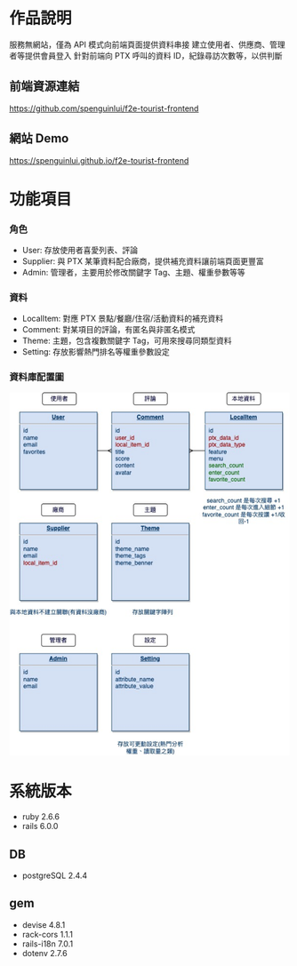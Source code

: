 # 作品說明
服務無網站，僅為 API 模式向前端頁面提供資料串接
建立使用者、供應商、管理者等提供會員登入
針對前端向 PTX 呼叫的資料 ID，紀錄尋訪次數等，以供判斷

## 前端資源連結
https://github.com/spenguinlui/f2e-tourist-frontend

## 網站 Demo
https://spenguinlui.github.io/f2e-tourist-frontend


# 功能項目

### 角色
- User: 存放使用者喜愛列表、評論
- Supplier: 與 PTX 某筆資料配合廠商，提供補充資料讓前端頁面更豐富
- Admin: 管理者，主要用於修改關鍵字 Tag、主題、權重參數等等

### 資料
- LocalItem: 對應 PTX 景點/餐廳/住宿/活動資料的補充資料
- Comment: 對某項目的評論，有匿名與非匿名模式
- Theme: 主題，包含複數關鍵字 Tag，可用來搜尋同類型資料
- Setting: 存放影響熱門排名等權重參數設定

### 資料庫配置圖
![ERmodel](https://github.com/spenguinlui/f2e-tourist-backend/blob/master/vendor/ERmodel.jpg)

# 系統版本

- ruby 2.6.6
- rails 6.0.0

## DB

- postgreSQL 2.4.4

## gem

- devise 4.8.1
- rack-cors 1.1.1
- rails-i18n 7.0.1
- dotenv 2.7.6

